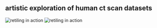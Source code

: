 artistic exploration of human ct scan datasets
----------------------------------------------


![retiling in action](https://raw.github.com/dkoerner/demo/master/motivation/Untitled-004.jpg)
![retiling in action](https://raw.github.com/dkoerner/demo/master/motivation/Untitled-013.jpg) 
